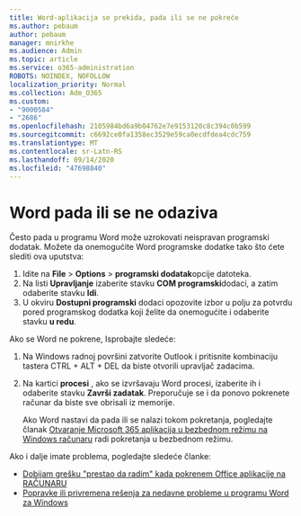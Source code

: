 ```yaml
---
title: Word-aplikacija se prekida, pada ili se ne pokreće
ms.author: pebaum
author: pebaum
manager: mnirkhe
ms.audience: Admin
ms.topic: article
ms.service: o365-administration
ROBOTS: NOINDEX, NOFOLLOW
localization_priority: Normal
ms.collection: Adm_O365
ms.custom:
- "9000584"
- "2686"
ms.openlocfilehash: 2105984bd6a9b04762e7e9153120c8c394c0b599
ms.sourcegitcommit: c6692ce0fa1358ec3529e59ca0ecdfdea4cdc759
ms.translationtype: MT
ms.contentlocale: sr-Latn-RS
ms.lasthandoff: 09/14/2020
ms.locfileid: "47698840"
---
```

# <a name="word-crashes-or-doesnt-respond"></a>Word pada ili se ne odaziva

Često pada u programu Word može uzrokovati neispravan programski dodatak. Možete da onemogućite Word programske dodatke tako što ćete slediti ova uputstva:

1. Idite na **File**  >  **Options**  >  **programski dodatak**opcije datoteka.
2. Na listi **Upravljanje** izaberite stavku **COM programski**dodaci, a zatim odaberite stavku **Idi**.
3. U okviru **Dostupni programski** dodaci opozovite izbor u polju za potvrdu pored programskog dodatka koji želite da onemogućite i odaberite stavku **u redu**.

Ako se Word ne pokrene, Isprobajte sledeće:

1.   Na Windows radnoj površini zatvorite Outlook i pritisnite kombinaciju tastera CTRL + ALT + DEL da biste otvorili upravljač zadacima. 
2. Na kartici **procesi** , ako se izvršavaju Word procesi, izaberite ih i odaberite stavku **Završi zadatak**. Preporučuje se i da ponovo pokrenete računar da biste sve obrisali iz memorije.

    Ako Word nastavi da pada ili se nalazi tokom pokretanja, pogledajte članak [Otvaranje Microsoft 365 aplikacija u bezbednom režimu na Windows računaru](https://support.office.com/article/Open-Office-apps-in-safe-mode-on-a-Windows-PC-dedf944a-5f4b-4afb-a453-528af4f7ac72) radi pokretanja u bezbednom režimu.

Ako i dalje imate problema, pogledajte sledeće članke: 
- [Dobijam grešku "prestao da radim" kada pokrenem Office aplikacije na RAČUNARU](https://support.office.com/article/52bd7985-4e99-4a35-84c8-2d9b8301a2fa)
- [Popravke ili privremena rešenja za nedavne probleme u programu Word za Windows](https://support.office.com/article/bf6bf17c-2807-4871-83ce-e337ae8f0b86)